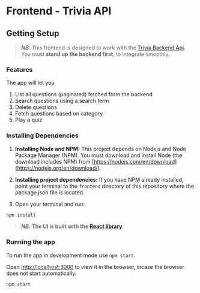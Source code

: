 # Frontend - Trivia API

## Getting Setup

> _**NB**_: This frontend is designed to work with the [Trivia Backend Api](../backend). You must **stand up the backend first**, to integrate smoothly.

### Features
The app will let you
1. List all questions (paginated) fetched from the backend
2. Search questions using a search term
3. Delete questions
4. Fetch questions based on category
5. Play a quiz

### Installing Dependencies

1. **Installing Node and NPM:**
   This project depends on Nodejs and Node Package Manager (NPM). You must download and install Node (the download includes NPM) from [https://nodejs.com/en/download](https://nodejs.org/en/download/).

2. **Installing project dependencies:**
   If you have NPM already installed, point your terminal to the `frontend` directory of this repository where the package.json file is located. 
3. Open your terminal and run:

```bash
npm install
```
>**_NB_: The UI is built with the [React library](https://reactjs.org/)**

### Running the app

To run the app in development mode use `npm start`.

Open [http://localhost:3000](http://localhost:3000) to view it in the browser, incase the browser does not start automatically.

```bash
npm start
```
